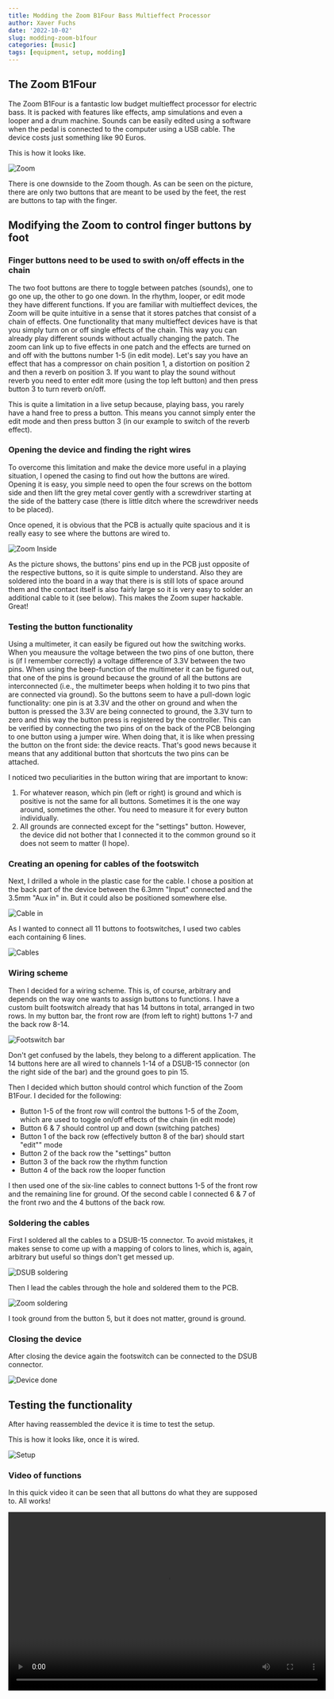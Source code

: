 ```yaml
---
title: Modding the Zoom B1Four Bass Multieffect Processor
author: Xaver Fuchs
date: '2022-10-02'
slug: modding-zoom-b1four
categories: [music]
tags: [equipment, setup, modding]
---
```


## The Zoom B1Four
The Zoom B1Four is a fantastic low budget multieffect processor for electric bass. 
It is packed with features like effects, amp simulations and even a looper and a drum machine. Sounds can be easily edited using a software when the pedal is connected to the computer using a USB cable.
The device costs just something like 90 Euros. 

This is how it looks like. 

![Zoom](zoompix/01.JPG)

There is one downside to the Zoom though. As can be seen on the picture, there are only two buttons that are meant to be used by the feet, the rest are buttons to tap with the finger. 

## Modifying the Zoom to control finger buttons by foot

### Finger buttons need to be used to swith on/off effects in the chain
The two foot buttons are there to toggle between patches (sounds), one to go one up, the other to go one down. In the rhythm, looper, or edit mode they have different functions. If you are familiar with multieffect devices, the Zoom will be quite intuitive in a sense that it stores patches that consist of a chain of effects. One functionality that many multieffect devices have is that you simply turn on or off single effects of the chain. This way you can already play different sounds without actually changing the patch. The zoom can link up to five effects in one patch and the effects are turned on and off with the buttons number 1-5 (in edit mode). Let's say you have an effect that has a compressor on chain position 1, a distortion on position 2 and then a reverb on position 3. If you want to play the sound without reverb you need to enter edit more (using the top left button) and then press button 3 to turn reverb on/off.

This is quite a limitation in a live setup because, playing bass, you rarely have a hand free to press a button. This means you cannot simply enter the edit mode and then press button 3 (in our example to switch of the reverb effect).

### Opening the device and finding the right wires 
To overcome this limitation and make the device more useful in a playing situation, I opened the casing to find out how the buttons are wired. 
Opening it is easy, you simple need to open the four screws on the bottom side and then lift the grey metal cover gently with a screwdriver starting at the side of the battery case (there is little ditch where the screwdriver needs to be placed).

Once opened, it is obvious that the PCB is actually quite spacious and it is really easy to see where the buttons are wired to.

![Zoom Inside](zoompix/02.JPG)

As the picture shows, the buttons' pins end up in the PCB just opposite of the respective buttons, so it is quite simple to understand. Also they are soldered into the board in a way that there is is still lots of space around them and the contact itself is also fairly large so it is very easy to solder an additional cable to it (see below). This makes the Zoom super hackable. Great!

### Testing the button functionality
Using a multimeter, it can easily be figured out how the switching works. When you meausure the voltage between the two pins of one button, there is (if I remember correctly) a voltage difference of 3.3V between the two pins. When using the beep-function of the multimeter it can be figured out, that one of the pins is ground because the ground of all the buttons are interconnected (i.e., the multimeter beeps when holding it to two pins that are connected via ground). So the buttons seem to have a pull-down logic functionality: one pin is at 3.3V and the other on ground and when the button is pressed the 3.3V are being connected to ground, the 3.3V turn to zero and this way the button press is registered by the controller. This can be verified by connecting the two pins of on the back of the PCB belonging to one button using a jumper wire. When doing that, it is like when pressing the button on the front side: the device reacts. 
That's good news because it means that any additional button that shortcuts the two pins can be attached. 

I noticed two peculiarities in the button wiring that are important to know:
 
 1) For whatever reason, which pin (left or right) is ground and which is positive is not the same for all buttons. Sometimes it is the one way around, sometimes the other. You need to measure it for every button individually.
 2) All grounds are connected except for the "settings" button. However, the device did not bother that I connected it to the common ground so it does not seem to matter (I hope). 

### Creating an opening for cables of the footswitch
Next, I drilled a whole in the plastic case for the cable. I chose a position at the back part of the device between the 6.3mm "Input" connected and the 3.5mm "Aux in" in. But it could also be positioned somewhere else. 

![Cable in](zoompix/03.JPG)

As I wanted to connect all 11 buttons to footswitches, I used two cables each containing 6 lines.

![Cables](zoompix/04.JPG)

### Wiring scheme
Then I decided for a wiring scheme. This is, of course, arbitrary and depends on the way one wants to assign buttons to functions. 
I have a custom built footswitch already that has 14 buttons in total, arranged in two rows.
In my button bar, the front row are (from left to right) buttons 1-7 and the back row 8-14.

![Footswitch bar](zoompix/05.JPG)

Don't get confused by the labels, they belong to a different application. The 14 buttons here are all wired to channels 1-14 of a DSUB-15 connector (on the right side of the bar) and the ground goes to pin 15.

Then I decided which button should control which function of the Zoom B1Four. 
I decided for the following: 

- Button 1-5 of the front row will control the buttons 1-5 of the Zoom, which are used to toggle on/off effects of the chain (in edit mode)
- Button 6 & 7 should control up and down (switching patches)
- Button 1 of the back row (effectively button 8 of the bar) should start "edit"" mode
- Button 2 of the back row the "settings" button
- Button 3 of the back row the rhythm function
- Button 4 of the back row the looper function

I then used one of the six-line cables to connect buttons 1-5 of the front row and the remaining line for ground. 
Of the second cable I connected 6 & 7 of the front rwo and the 4 buttons of the back row. 

### Soldering the cables

First I soldered all the cables to a DSUB-15 connector. To avoid mistakes, it makes sense to come up with a mapping of colors to lines, which is, again, arbitrary but useful so things don't get messed up.

![DSUB soldering](zoompix/06.JPG)

Then I lead the cables through the hole and soldered them to the PCB. 

![Zoom soldering](zoompix/07.JPG)

I took ground from the button 5, but it does not matter, ground is ground. 

### Closing the device

After closing the device again the footswitch can be connected to the DSUB connector. 

![Device done](zoompix/08.JPG)

## Testing the functionality

After having reassembled the device it is time to test the setup. 

This is how it looks like, once it is wired. 

![Setup](zoompix/09.JPG)

### Video of functions
In this quick video it can be seen that all buttons do what they are supposed to. 
All works!

 <video width="640" height="360" controls>
  <source src="zoompix/10.mp4" type="video/mp4">
  Your browser does not support the video tag.
</video> 


